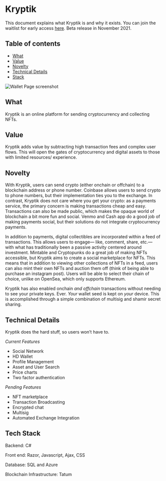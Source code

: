 # Kryptik


This document explains what Kryptik is and why it exists. You can join the waitlist for early access [here](https://kryptik.app/). Beta release in November 2021.

## Table of contents
* [What](#what)
* [Value](#value)
* [Novelty](#novelty)
* [Technical Details](#technical-details)
* [Stack](#tech-stack)

![Wallet Page screenshot](https://jetthays.com/media/external/kryptikPage.PNG)


## What
Kryptik is an online platform for sending cryptocurrency and collecting NFTs.
	
## Value
Kryptik adds value by subtracting high transaction fees and complex user flows. This will open the gates of cryptocurrency and digital assets to those with limited resources/ experience.

## Novelty
With Kryptik, users can send crypto (either onchain or offchain) to a blockchain address or phone number. Coinbase allows users to send crypto to phone numbers, but their implementation ties you to the exchange. In contrast, Kryptik does not care where you get your crypto: as a payments service, the primary concern is making transactions cheap and easy. Transactions can also be made public, which makes the opaque world of blockchain a bit more fun and social. Venmo and Cash app do a good job of making payments social, but their solutions do not integrate cryptocurrency payments.
 
In addition to payments, digital collectibles are incorporated within a feed of transactions. This allows users to engage— like, comment, share, etc.— with what has traditionally been a passive activity centered around investment. Mintable and Cryptopunks do a great job of making NFTs accessible, but Kryptik aims to create a social marketplace for NFTs. This means that in addition to viewing other collections of NFTs in a feed, users can also mint their own NFTs and auction them off (think of being able to purchase an instagram post). Users will be able to select their chain of choice, unlike on OpenSea, which only supports Ethereum.

Kryptik has also enabled onchain *and offchain* transactions without needing to see your private keys. Ever. *Your* wallet seed is kept on *your* device. This is accomplished through a simple combination of multisig and shamir secret sharing. 

## Technical Details
Kryptik does the hard stuff, so users won’t have to.

*Current Features*
* Social Network
* HD Wallet
* Profile Management
* Asset and User Search
* Price charts
* Two factor authentication

*Pending Features*
* NFT marketplace
* Transaction Broadcasting
* Encrypted chat
* Multisig
* Automated Exchange Integration

## Tech Stack
Backend: C#

Front end: Razor, Javascript, Ajax, CSS

Database: SQL and Azure

Blockchain Infrastructure: Tatum




